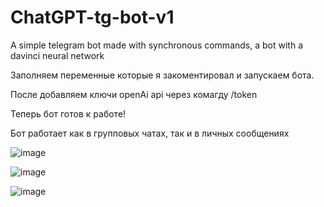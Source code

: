 # ChatGPT-tg-bot-v1
A simple telegram bot made with synchronous commands, a bot with a davinci neural network

Заполняем переменные которые я закоментировал и запускаем бота.

После добавляем ключи openAi api через комагду /token <key>

Теперь бот готов к работе!

Бот работает как в групповых чатах, так и в личных сообщениях

![image](https://user-images.githubusercontent.com/111229341/230867975-7073e9be-baab-4fb9-a332-a6f25f34f309.png)

![image](https://user-images.githubusercontent.com/111229341/230868002-c7fbe9f7-5163-497f-b65d-b1d4eefa9933.png)

![image](https://user-images.githubusercontent.com/111229341/230868022-41fe5f96-1029-4119-ab7b-86f3618d04b2.png)
